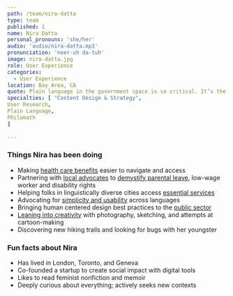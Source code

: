 ```yaml
---
path: /team/nira-datta
type: team
published: 1
name: Nira Datta
personal_pronouns: 'she/her'
audio: 'audio/nira-datta.mp3'
pronunciation: 'neer-uh da-tuh'
image: nira-datta.jpg
role: User Experience
categories: 
  - User Experience
location: Bay Area, CA
quote: Plain language in the government space is so critical. It’s the difference between someone getting an essential service or not.
specialties: [ "Content Design & Strategy",
User Research,
Plain Language,
Philomath
]
  
---
```


### Things Nira has been doing
* Making [health care benefits](https://www.medicare.gov/) easier to navigate and access
* Partnering with [local advocates](https://legalaidatwork.org/our-mission-and-how-we-work/) to [demystify parental leave](https://matly.info/), low-wage worker and disability rights
* Helping folks in linguistically diverse cities access [essential services](https://sanjose.custhelp.com/)
* Advocating for [simplicity and usability](https://medium.com/@nira_datta/usability-in-another-language-why-were-simplifying-before-translating-d3f12a414766) across languages
* Bringing human centered design best practices to the [public sector](https://www.codeforamerica.org/)
* [Leaning into creativity](https://www.instagram.com/dattanira/) with photography, sketching, and attempts at cartoon-making
* Discovering new hiking trails and looking for bugs with her youngster

### Fun facts about Nira
* Has lived in London, Toronto, and Geneva
* Co-founded a startup to create social impact with digital tools
* Likes to read feminist nonfiction and memoir
* Deeply curious about everything; actively seeks new contexts

